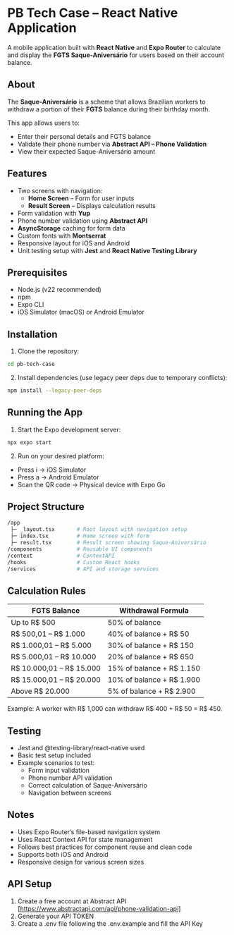 # PB Tech Case – React Native Application

A mobile application built with **React Native** and **Expo Router** to calculate and display the **FGTS Saque-Aniversário** for users based on their account balance.

## About

The **Saque-Aniversário** is a scheme that allows Brazilian workers to withdraw a portion of their **FGTS** balance during their birthday month.

This app allows users to:

- Enter their personal details and FGTS balance
- Validate their phone number via **Abstract API – Phone Validation**
- View their expected Saque-Aniversário amount

## Features

- Two screens with navigation:
  - **Home Screen** – Form for user inputs
  - **Result Screen** – Displays calculation results
- Form validation with **Yup**
- Phone number validation using **Abstract API**
- **AsyncStorage** caching for form data
- Custom fonts with **Montserrat**
- Responsive layout for iOS and Android
- Unit testing setup with **Jest** and **React Native Testing Library**

## Prerequisites

- Node.js (v22 recommended)
- npm
- Expo CLI
- iOS Simulator (macOS) or Android Emulator

## Installation

1. Clone the repository:

```bash
cd pb-tech-case
```

2. Install dependencies (use legacy peer deps due to temporary conflicts):

```bash
npm install --legacy-peer-deps
```

## Running the App

1. Start the Expo development server:

```bash
npx expo start
```

2. Run on your desired platform:

- Press i → iOS Simulator
- Press a → Android Emulator
- Scan the QR code → Physical device with Expo Go

## Project Structure

```bash
/app
 ├─ _layout.tsx       # Root layout with navigation setup
 ├─ index.tsx         # Home screen with form
 ├─ result.tsx        # Result screen showing Saque-Aniversário
/components           # Reusable UI components
/context              # ContextAPI
/hooks                # Custom React hooks
/services             # API and storage services
```

## Calculation Rules

| FGTS Balance             | Withdrawal Formula        |
| ------------------------ | ------------------------- |
| Up to R$ 500             | 50% of balance            |
| R$ 500,01 – R$ 1.000     | 40% of balance + R$ 50    |
| R$ 1.000,01 – R$ 5.000   | 30% of balance + R$ 150   |
| R$ 5.000,01 – R$ 10.000  | 20% of balance + R$ 650   |
| R$ 10.000,01 – R$ 15.000 | 15% of balance + R$ 1.150 |
| R$ 15.000,01 – R$ 20.000 | 10% of balance + R$ 1.900 |
| Above R$ 20.000          | 5% of balance + R$ 2.900  |

Example: A worker with R$ 1,000 can withdraw R$ 400 + R$ 50 = R$ 450.

## Testing

- Jest and @testing-library/react-native used
- Basic test setup included
- Example scenarios to test:
  - Form input validation
  - Phone number API validation
  - Correct calculation of Saque-Aniversário
  - Navigation between screens

## Notes

- Uses Expo Router’s file-based navigation system
- Uses React Context API for state management
- Follows best practices for component reuse and clean code
- Supports both iOS and Android
- Responsive design for various screen sizes

## API Setup

1. Create a free account at Abstract API [https://www.abstractapi.com/api/phone-validation-api]
2. Generate your API TOKEN
3. Create a .env file following the .env.example and fill the API Key
